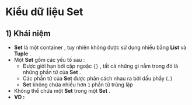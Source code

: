 # Kiểu dữ liệu Set
## **1) Khái niệm**
- **Set** là một container , tuy nhiên không được sử dụng nhiều bằng **List** và **Tuple** .
- Một **Set** gồm các yếu tố sau :
    - Được giới hạn bởi cặp ngoặc `{}` , tất cả những gì nằm trong đó là những phần tử của **Set** .
    - Các phần tử của **Set** được phân cách nhau ra bởi dấu phẩy (`,`)
    - **Set** không chứa nhiều hơn `1` phần tử trùng lặp
- Không thể chứa một **Set** trong một **Set** .
- **VD :**
    ```py
    